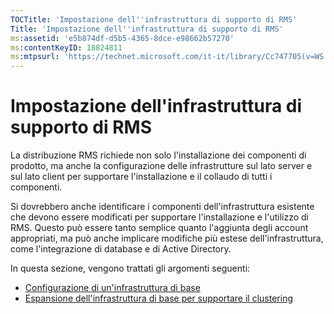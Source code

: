 ```yaml
---
TOCTitle: 'Impostazione dell''infrastruttura di supporto di RMS'
Title: 'Impostazione dell''infrastruttura di supporto di RMS'
ms:assetid: 'e5b874df-d5b5-4365-8dce-e98662b57270'
ms:contentKeyID: 18824811
ms:mtpsurl: 'https://technet.microsoft.com/it-it/library/Cc747705(v=WS.10)'
---
```


Impostazione dell'infrastruttura di supporto di RMS
===================================================

La distribuzione RMS richiede non solo l'installazione dei componenti di prodotto, ma anche la configurazione delle infrastrutture sul lato server e sul lato client per supportare l'installazione e il collaudo di tutti i componenti.

Si dovrebbero anche identificare i componenti dell'infrastruttura esistente che devono essere modificati per supportare l'installazione e l'utilizzo di RMS. Questo può essere tanto semplice quanto l'aggiunta degli account appropriati, ma può anche implicare modifiche più estese dell'infrastruttura, come l'integrazione di database e di Active Directory.

In questa sezione, vengono trattati gli argomenti seguenti:

-   [Configurazione di un'infrastruttura di base](https://technet.microsoft.com/3a0a3a47-e755-4455-bb22-0e05053723e4)
-   [Espansione dell'infrastruttura di base per supportare il clustering](https://technet.microsoft.com/78f0f2f0-a075-409c-9f46-26eb62d1d05b)
